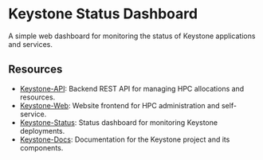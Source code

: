 # Keystone Status Dashboard

A simple web dashboard for monitoring the status of Keystone applications and services.

## Resources

- [Keystone-API](https://github.com/pitt-crc/keystone-api): Backend REST API for managing HPC allocations and resources.
- [Keystone-Web](https://github.com/pitt-crc/keystone-web): Website frontend for HPC administration and self-service.
- [Keystone-Status](https://github.com/pitt-crc/keystone-status): Status dashboard for monitoring Keystone deployments.
- [Keystone-Docs](https://github.com/pitt-crc/keystone-docs): Documentation for the Keystone project and its components.

